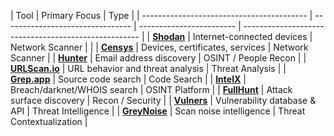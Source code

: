 
| Tool                                      | Primary Focus                    | Type                     | 
| ----------------------------------------- | -------------------------------- | ------------------------ | ---------------------------------------------------- |
| **[Shodan](https://www.shodan.io)**       | Internet-connected devices       | Network Scanner          |       |
| **[Censys](https://censys.io)**           | Devices, certificates, services  | Network Scanner          | 
| **[Hunter](https://hunter.io)**           | Email address discovery          | OSINT / People Recon     | 
| **[URLScan.io](https://urlscan.io)**      | URL behavior and threat analysis | Threat Analysis          | 
| **[Grep.app](https://grep.app)**          | Source code search               | Code Search              | 
| **[IntelX](https://intelx.io)**           | Breach/darknet/WHOIS search      | OSINT Platform           | 
| **[FullHunt](https://fullhunt.io)**       | Attack surface discovery         | Recon / Security         | 
| **[Vulners](https://vulners.com)**        | Vulnerability database & API     | Threat Intelligence      | 
| **[GreyNoise](https://viz.greynoise.io)** | Scan noise intelligence          | Threat Contextualization | 
